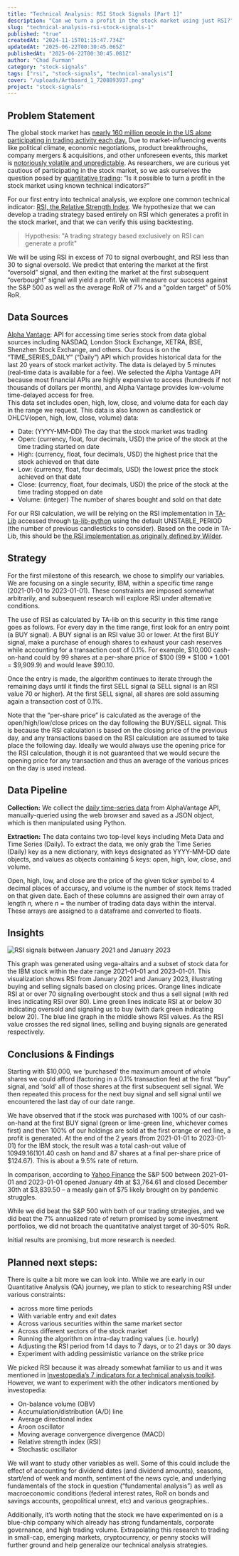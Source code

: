```yaml
---
title: "Technical Analysis: RSI Stock Signals [Part 1]"
description: "Can we turn a profit in the stock market using just RSI?"
slug: "technical-analysis-rsi-stock-signals-1"
published: "true"
createdAt: "2024-11-15T01:15:47.734Z"
updatedAt: "2025-06-22T00:30:45.065Z"
publishedAt: "2025-06-22T00:30:45.081Z"
author: "Chad Furman"
category: "stock-signals"
tags: ["rsi", "stock-signals", "technical-analysis"]
cover: "/uploads/Artboard_1_7208893937.png"
project: "stock-signals"
---
```


## Problem Statement

The global stock market has [nearly 160 million people in the US alone participating in trading activity each day.](https://www.fool.com/research/how-many-americans-own-stock/) Due to market-influencing events like political climate, economic negotiations, product breakthroughs, company mergers & acquisitions, and other unforeseen events, this market is [notoriously volatile and unpredictable](https://www.investopedia.com/articles/basics/04/100804.asp#:~:text=The%20political%20situation%2C%20negotiations%20between,stocks%20and%20the%20stock%20market.). As researchers, we are curious yet cautious of participating in the stock market, so we ask ourselves the question posed by [quantitative trading](https://www.cqf.com/blog/what-quantitative-trading#:~:text=What%20Is%20Quantitative%20Trading%3F,opportunities%20in%20the%20financial%20markets): “Is it possible to turn a profit in the stock market using known technical indicators?”

For our first entry into technical analysis, we explore one common technical indicator: [RSI, the Relative Strength Index](https://www.investopedia.com/terms/r/rsi.asp).  We hypothesize that we can develop a trading strategy based entirely on RSI which generates a profit in the stock market, and that we can verify this using backtesting.


>Hypothesis: "A trading strategy based exclusively on RSI can generate a profit"

We will be using RSI in excess of 70 to signal overbought, and RSI less than 30 to signal oversold.  We predict that entering the market at the first “oversold” signal, and then exiting the market at the first subsequent “overbought” signal will yield a profit.  We will measure our success against the S&P 500 as well as the average RoR of 7% and a "golden target" of 50% RoR.

## Data Sources

[Alpha Vantage](https://www.alphavantage.co/): API for accessing time series stock from data global sources including NASDAQ, London Stock Exchange, XETRA, BSE, Shenzhen Stock Exchange, and others. Our focus is on the “TIME\_SERIES\_DAILY” (“Daily”) API which provides historical data for the last 20 years of stock market activity. The data is delayed by 5 minutes (real-time data is available for a fee).  We selected the Alpha Vantage API because most financial APIs are highly expensive to access (hundreds if not thousands of dollars per month), and Alpha Vantage provides low-volume time-delayed access for free.  
This data set includes open, high, low, close, and volume data for each day in the range we request.  This data is also known as candlestick or OHLCV(open, high, low, close, volume) data: 

* Date: (YYYY-MM-DD) The day that the stock market was trading   
* Open: (currency, float, four decimals, USD) the price of the stock at the time trading started on date  
* High:  (currency, float, four decimals, USD)  the highest price that the stock achieved on that date  
* Low: (currency, float, four decimals, USD)  the lowest price the stock achieved on that date  
* Close: (currency, float, four decimals, USD)  the price of the stock at the time trading stopped on date  
* Volume: (integer) The number of shares bought and sold on that date

For our RSI calculation, we will be relying on the RSI implementation in [TA-Lib](https://ta-lib.org/) accessed through [ta-lib-python](https://github.com/ta-lib/ta-lib-python) using the default UNSTABLE\_PERIOD (the number of previous candlesticks to consider).  Based on the code in TA-Lib, this should be [the RSI implementation as originally defined by Wilder](https://github.com/TA-Lib/ta-lib/blob/main/src/ta_func/ta_RSI.c#L208).

## Strategy

For the first milestone of this research, we chose to simplify our variables.  We are focusing on a single security, IBM, within a specific time range (2021-01-01 to 2023-01-01).  These constraints are imposed somewhat arbitrarily, and subsequent research will explore RSI under alternative conditions.

The use of RSI as calculated by TA-lib on this security in this time range goes as follows.  For every day in the time range, first look for an entry point (a BUY signal).  A BUY signal is an RSI value 30 or lower.  At the first BUY signal, make a purchase of enough shares to exhaust your cash reserves while accounting for a transaction cost of 0.1%.  For example, $10,000 cash-on-hand could by 99 shares at a per-share price of $100 (99 \* $100 \* 1.001 \= $9,909.9) and would leave $90.10.

Once the entry is made, the algorithm continues to iterate through the remaining days until it finds the first SELL signal (a SELL signal is an RSI value 70 or higher).  At the first SELL signal, all shares are sold assuming again a transaction cost of 0.1%.  

Note that the “per-share price” is calculated as the average of the open/high/low/close prices on the day following the BUY/SELL signal.  This is because the RSI calculation is based on the closing price of the previous day, and any transactions based on the RSI calculation are assumed to take place the following day.  Ideally we would always use the opening price for the RSI calculation, though it is not guaranteed that we would secure the opening price for any transaction and thus an average of the various prices on the day is used instead.

## Data Pipeline  
**Collection:** We collect the [daily time-series data](https://www.alphavantage.co/documentation/#time-series-data) from AlphaVantage API, manually-queried using the web browser and saved as a JSON object, which is then manipulated using Python.

**Extraction:** The data contains two top-level keys including Meta Data and Time Series (Daily). To extract the data, we only grab the Time Series (Daily) key as a new dictionary, with keys designated as YYYY-MM-DD date objects, and values as objects containing 5 keys: open, high, low, close, and volume. 

Open, high, low, and close are the price of the given ticker symbol to 4 decimal places of accuracy, and volume is the number of stock items traded on that given date. Each of these columns are assigned their own array of length *n,* where *n* \= the number of trading data days within the interval. These arrays are assigned to a dataframe and converted to floats. 

## Insights

![RSI signals between January 2021 and January 2023](http://localhost:1337/uploads/stock_data_f24b85b9d0.png "RSI signals between January 2021 and January 2023")

This graph was generated using vega-altairs and a subset of stock data for the IBM stock within the date range 2021-01-01 and 2023-01-01. This visualization shows RSI from January 2021 and January 2023, illustrating buying and selling signals based on closing prices. Orange lines indicate RSI at or over 70 signaling overbought stock and thus a sell signal (with red lines indicating RSI over 80). Lime green lines indicate RSI at or below 30 indicating oversold and signaling us to buy (with dark green indicating below 20). The blue line graph in the middle shows RSI values. As the RSI value crosses the red signal lines, selling and buying signals are generated respectively.

## Conclusions & Findings  
Starting with $10,000, we ‘purchased’ the maximum amount of whole shares we could afford (factoring in a 0.1% transaction fee) at the first “buy” signal, and ‘sold’ all of those shares at the first subsequent sell signal. We then repeated this process for the next buy signal and sell signal until we encountered the last day of our date range.  

We have observed that if the stock was purchased with 100% of our cash-on-hand at the first BUY signal (green or lime-green line, whichever comes first) and then 100% of our holdings are sold at the first orange or red line, a profit is generated.  At the end of the 2 years (from 2021-01-01 to 2023-01-01) for the IBM stock, the result was a total cash-out value of $10949.16 ($101.40 cash on hand and 87 shares at a final per-share price of $124.67).  This is about a 9.5% rate of return.  
   
In comparison, according to [Yahoo Finance](https://finance.yahoo.com/quote/%5EGSPC/history/?period1=1609459200&period2=1672531200) the S\&P 500 between 2021-01-01 and 2023-01-01 opened January 4th at $3,764.61 and closed December 30th at $3,839.50 – a measly gain of $75 likely brought on by pandemic struggles.

While we did beat the S\&P 500 with both of our trading strategies, and we did beat the 7% annualized rate of return promised by some investment portfolios, we did not broach the quantitative analyst target of 30-50% RoR.

 Initial results are promising, but more research is needed.

## Planned next steps:  
There is quite a bit more we can look into.  While we are early in our Quantitative Analysis (QA) journey, we plan to stick to researching RSI under various constraints:

* across more time periods  
* With variable entry and exit dates  
* Across various securities within the same market sector  
* Across different sectors of the stock market  
* Running the algorithm on intra-day trading values (i.e. hourly)  
* Adjusting the RSI period from 14 days to 7 days, or to 21 days or 30 days  
* Experiment with adding pessimistic variance on the strike price

We picked RSI because it was already somewhat familiar to us and it was mentioned in [Investopedia’s 7 indicators for a technical analysis toolkit](https://www.investopedia.com/top-7-technical-analysis-tools-4773275).  However, we want to experiment with the other indicators mentioned by investopedia:

* On-balance volume (OBV)  
* Accumulation/distribution (A/D) line  
* Average directional index  
* Aroon oscillator  
* Moving average convergence divergence (MACD)  
* Relative strength index (RSI)  
* Stochastic oscillator

We will want to study other variables as well.  Some of this could include the effect of accounting for dividend dates (and dividend amounts), seasons, start/end of week and month, sentiment of the news cycle, and underlying fundamentals of the stock in question (“fundamental analysis”) as well as macroeconomic conditions (federal interest rates, RoR on bonds and savings accounts, geopolitical unrest, etc) and various geographies..

Additionally, it’s worth noting that the stock we have experimented on is a blue-chip company which already has strong fundamentals, corporate governance, and high trading volume.  Extrapolating this research to trading in small-cap, emerging markets, cryptocurrency, or penny stocks will further ground and help generalize our technical analysis strategies.